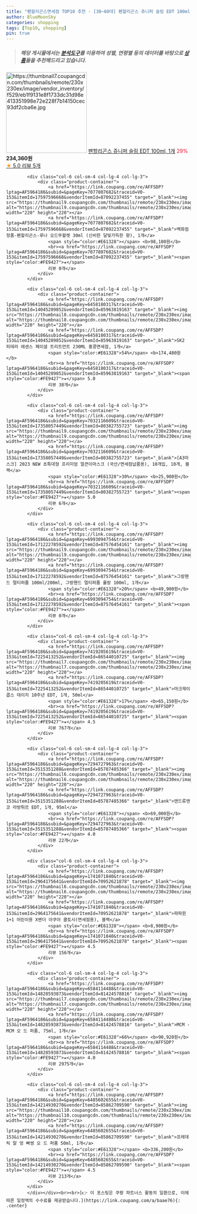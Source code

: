 ```yaml
---
title: "펜할리곤스면세점 TOP10 추천 - [30~60대] 펜할리곤스 쥬니퍼 슬링 EDT 100ml, 1개"
author: BlueMoonSky
categories: shopping
tags: [Top10, shopping]
pin: true
---
```


> ##### 해당 게시물에서는 [**분석도구**](https://itemscout.io/)를 이용하여 **성별**, **연령별** 등의 데이터를 바탕으로 [**상품**](https://link.coupang.com/a/baae76)들을 추천해드리고 있습니다.
<div class="container"><div class="row">
            <div class="col-6 col-sm-4 col-lg-4 col-lg-3">
                <div class="product-container">
                    <a href="https://link.coupang.com/re/AFFSDP?lptag=AF5964186&subid=&pageKey=6821422099&traceid=V0-153&itemId=16168825130&vendorItemId=83364369286" target="_blank"><img src="https://thumbnail7.coupangcdn.com/thumbnails/remote/230x230ex/image/vendor_inventory/f529/eb1f9131e8f1733dc31d98e413351998e72e228f7b14150cec93df2cba6e.jpg" alt="https://thumbnail7.coupangcdn.com/thumbnails/remote/230x230ex/image/vendor_inventory/f529/eb1f9131e8f1733dc31d98e413351998e72e228f7b14150cec93df2cba6e.jpg" width="220" height="220"></a>
                    <a href="https://link.coupang.com/re/AFFSDP?lptag=AF5964186&subid=&pageKey=6821422099&traceid=V0-153&itemId=16168825130&vendorItemId=83364369286" target="_blank">펜할리곤스 쥬니퍼 슬링 EDT 100ml, 1개</a>
                    <span style="color:#E61328">29%</span> <b>234,360원</b>
                    <br><a href="https://link.coupang.com/re/AFFSDP?lptag=AF5964186&subid=&pageKey=6821422099&traceid=V0-153&itemId=16168825130&vendorItemId=83364369286" target="_blank"><span style="color:#FE9427">★</span> 5.0
                    리뷰 5개</a>
                </div>
            </div>
            
            <div class="col-6 col-sm-4 col-lg-4 col-lg-3">
                <div class="product-container">
                    <a href="https://link.coupang.com/re/AFFSDP?lptag=AF5964186&subid=&pageKey=7077807682&traceid=V0-153&itemId=17597596668&vendorItemId=87092237455" target="_blank"><img src="https://thumbnail9.coupangcdn.com/thumbnails/remote/230x230ex/image/vendor_inventory/da09/887eb34dbe3f6948c30a1af29e1914b7ee0b13799fd80c8c48227bc0275c.jpg" alt="https://thumbnail9.coupangcdn.com/thumbnails/remote/230x230ex/image/vendor_inventory/da09/887eb34dbe3f6948c30a1af29e1914b7ee0b13799fd80c8c48227bc0275c.jpg" width="220" height="220"></a>
                    <a href="https://link.coupang.com/re/AFFSDP?lptag=AF5964186&subid=&pageKey=7077807682&traceid=V0-153&itemId=17597596668&vendorItemId=87092237455" target="_blank">백화점정품-펜할리곤스-루나 오드뚜왈렛 30ml (신비한 달빛가득한 향), 1개</a>
                    <span style="color:#E61328"></span> <b>98,100원</b>
                    <br><a href="https://link.coupang.com/re/AFFSDP?lptag=AF5964186&subid=&pageKey=7077807682&traceid=V0-153&itemId=17597596668&vendorItemId=87092237455" target="_blank"><span style="color:#FE9427">★</span> 
                    리뷰 0개</a>
                </div>
            </div>
            
            <div class="col-6 col-sm-4 col-lg-4 col-lg-3">
                <div class="product-container">
                    <a href="https://link.coupang.com/re/AFFSDP?lptag=AF5964186&subid=&pageKey=6458180317&traceid=V0-153&itemId=14045289852&vendorItemId=85963819163" target="_blank"><img src="https://thumbnail8.coupangcdn.com/thumbnails/remote/230x230ex/image/vendor_inventory/1603/51d6a39cfe093877cffe8273b64b4efeea5135243abc2371ef1600722f12.jpg" alt="https://thumbnail8.coupangcdn.com/thumbnails/remote/230x230ex/image/vendor_inventory/1603/51d6a39cfe093877cffe8273b64b4efeea5135243abc2371ef1600722f12.jpg" width="220" height="220"></a>
                    <a href="https://link.coupang.com/re/AFFSDP?lptag=AF5964186&subid=&pageKey=6458180317&traceid=V0-153&itemId=14045289852&vendorItemId=85963819163" target="_blank">SK2 피테라 에센스 페이셜 트리트먼트 230ML 홍콩면세점, 1개</a>
                    <span style="color:#E61328">54%</span> <b>174,480원</b>
                    <br><a href="https://link.coupang.com/re/AFFSDP?lptag=AF5964186&subid=&pageKey=6458180317&traceid=V0-153&itemId=14045289852&vendorItemId=85963819163" target="_blank"><span style="color:#FE9427">★</span> 5.0
                    리뷰 38개</a>
                </div>
            </div>
            
            <div class="col-6 col-sm-4 col-lg-4 col-lg-3">
                <div class="product-container">
                    <a href="https://link.coupang.com/re/AFFSDP?lptag=AF5964186&subid=&pageKey=7032116609&traceid=V0-153&itemId=17358057449&vendorItemId=80382755723" target="_blank"><img src="https://thumbnail9.coupangcdn.com/thumbnails/remote/230x230ex/image/vendor_inventory/bd98/dde5b6a6df54c2730781117d407086640704a17513bf0f8ed44f35b06801.jpg" alt="https://thumbnail9.coupangcdn.com/thumbnails/remote/230x230ex/image/vendor_inventory/bd98/dde5b6a6df54c2730781117d407086640704a17513bf0f8ed44f35b06801.jpg" width="220" height="220"></a>
                    <a href="https://link.coupang.com/re/AFFSDP?lptag=AF5964186&subid=&pageKey=7032116609&traceid=V0-153&itemId=17358057449&vendorItemId=80382755723" target="_blank">[A3마스크] 2023 NEW 초특대형 프리미엄 얼큰이마스크 (국산/면세점납품용), 10개입, 10개, 블랙</a>
                    <span style="color:#E61328">30%</span> <b>25,900원</b>
                    <br><a href="https://link.coupang.com/re/AFFSDP?lptag=AF5964186&subid=&pageKey=7032116609&traceid=V0-153&itemId=17358057449&vendorItemId=80382755723" target="_blank"><span style="color:#FE9427">★</span> 5.0
                    리뷰 6개</a>
                </div>
            </div>
            
            <div class="col-6 col-sm-4 col-lg-4 col-lg-3">
                <div class="product-container">
                    <a href="https://link.coupang.com/re/AFFSDP?lptag=AF5964186&subid=&pageKey=6993094754&traceid=V0-153&itemId=17122278592&vendorItemId=87576454161" target="_blank"><img src="https://thumbnail9.coupangcdn.com/thumbnails/remote/230x230ex/image/vendor_inventory/71d3/84286c1ea8aabef492bf3e6b72738d2b7f23612a00b3dbbd459c33ec1b65.png" alt="https://thumbnail9.coupangcdn.com/thumbnails/remote/230x230ex/image/vendor_inventory/71d3/84286c1ea8aabef492bf3e6b72738d2b7f23612a00b3dbbd459c33ec1b65.png" width="220" height="220"></a>
                    <a href="https://link.coupang.com/re/AFFSDP?lptag=AF5964186&subid=&pageKey=6993094754&traceid=V0-153&itemId=17122278592&vendorItemId=87576454161" target="_blank">그랑핸드 멀티퍼퓸 100ml/200ml, 그랑핸드 멀티퍼퓸 롤랑 100ml, 1개</a>
                    <span style="color:#E61328">20%</span> <b>49,900원</b>
                    <br><a href="https://link.coupang.com/re/AFFSDP?lptag=AF5964186&subid=&pageKey=6993094754&traceid=V0-153&itemId=17122278592&vendorItemId=87576454161" target="_blank"><span style="color:#FE9427">★</span> 
                    리뷰 0개</a>
                </div>
            </div>
            
            <div class="col-6 col-sm-4 col-lg-4 col-lg-3">
                <div class="product-container">
                    <a href="https://link.coupang.com/re/AFFSDP?lptag=AF5964186&subid=&pageKey=7419205619&traceid=V0-153&itemId=7225413252&vendorItemId=86544010725" target="_blank"><img src="https://thumbnail7.coupangcdn.com/thumbnails/remote/230x230ex/image/vendor_inventory/c2ca/962c6182a1af1531fcdc97ba346ddc53328952d1c2ac16a678ffb0faf319.jpg" alt="https://thumbnail7.coupangcdn.com/thumbnails/remote/230x230ex/image/vendor_inventory/c2ca/962c6182a1af1531fcdc97ba346ddc53328952d1c2ac16a678ffb0faf319.jpg" width="220" height="220"></a>
                    <a href="https://link.coupang.com/re/AFFSDP?lptag=AF5964186&subid=&pageKey=7419205619&traceid=V0-153&itemId=7225413252&vendorItemId=86544010725" target="_blank">마크제이콥스 데이지 10주년 EDT, 1개, 50ml</a>
                    <span style="color:#E61328">17%</span> <b>65,150원</b>
                    <br><a href="https://link.coupang.com/re/AFFSDP?lptag=AF5964186&subid=&pageKey=7419205619&traceid=V0-153&itemId=7225413252&vendorItemId=86544010725" target="_blank"><span style="color:#FE9427">★</span> 4.5
                    리뷰 767개</a>
                </div>
            </div>
            
            <div class="col-6 col-sm-4 col-lg-4 col-lg-3">
                <div class="product-container">
                    <a href="https://link.coupang.com/re/AFFSDP?lptag=AF5964186&subid=&pageKey=7294727963&traceid=V0-153&itemId=3515351288&vendorItemId=85787485366" target="_blank"><img src="https://thumbnail6.coupangcdn.com/thumbnails/remote/230x230ex/image/vendor_inventory/cd0c/bb9827cee72c31dfd7446989cb52283bc9d5cd632affb886468100c0d091.jpg" alt="https://thumbnail6.coupangcdn.com/thumbnails/remote/230x230ex/image/vendor_inventory/cd0c/bb9827cee72c31dfd7446989cb52283bc9d5cd632affb886468100c0d091.jpg" width="220" height="220"></a>
                    <a href="https://link.coupang.com/re/AFFSDP?lptag=AF5964186&subid=&pageKey=7294727963&traceid=V0-153&itemId=3515351288&vendorItemId=85787485366" target="_blank">앤드류앤코 라방튀르 EDT, 1개, 95ml</a>
                    <span style="color:#E61328"></span> <b>69,000원</b>
                    <br><a href="https://link.coupang.com/re/AFFSDP?lptag=AF5964186&subid=&pageKey=7294727963&traceid=V0-153&itemId=3515351288&vendorItemId=85787485366" target="_blank"><span style="color:#FE9427">★</span> 4.0
                    리뷰 22개</a>
                </div>
            </div>
            
            <div class="col-6 col-sm-4 col-lg-4 col-lg-3">
                <div class="product-container">
                    <a href="https://link.coupang.com/re/AFFSDP?lptag=AF5964186&subid=&pageKey=1741071840&traceid=V0-153&itemId=2964175641&vendorItemId=70952621878" target="_blank"><img src="https://thumbnail6.coupangcdn.com/thumbnails/remote/230x230ex/image/vendor_inventory/a7bb/0d47d235d653518d954af4cd58a77f4e17b36d2f3690907bbc5cf253a299.jpg" alt="https://thumbnail6.coupangcdn.com/thumbnails/remote/230x230ex/image/vendor_inventory/a7bb/0d47d235d653518d954af4cd58a77f4e17b36d2f3690907bbc5cf253a299.jpg" width="220" height="220"></a>
                    <a href="https://link.coupang.com/re/AFFSDP?lptag=AF5964186&subid=&pageKey=1741071840&traceid=V0-153&itemId=2964175641&vendorItemId=70952621878" target="_blank">파파윈 1+1 어린이용 X밴더 아쿠아 쿨토시(면세점용), 블랙</a>
                    <span style="color:#E61328"></span> <b>8,900원</b>
                    <br><a href="https://link.coupang.com/re/AFFSDP?lptag=AF5964186&subid=&pageKey=1741071840&traceid=V0-153&itemId=2964175641&vendorItemId=70952621878" target="_blank"><span style="color:#FE9427">★</span> 4.5
                    리뷰 156개</a>
                </div>
            </div>
            
            <div class="col-6 col-sm-4 col-lg-4 col-lg-3">
                <div class="product-container">
                    <a href="https://link.coupang.com/re/AFFSDP?lptag=AF5964186&subid=&pageKey=6584114488&traceid=V0-153&itemId=14828593873&vendorItemId=81424578816" target="_blank"><img src="https://thumbnail7.coupangcdn.com/thumbnails/remote/230x230ex/image/vendor_inventory/8cf2/29b5e560dc74d9f2dbc5df026d15efaade35c411adbc05f4772a184eb64c.jpg" alt="https://thumbnail7.coupangcdn.com/thumbnails/remote/230x230ex/image/vendor_inventory/8cf2/29b5e560dc74d9f2dbc5df026d15efaade35c411adbc05f4772a184eb64c.jpg" width="220" height="220"></a>
                    <a href="https://link.coupang.com/re/AFFSDP?lptag=AF5964186&subid=&pageKey=6584114488&traceid=V0-153&itemId=14828593873&vendorItemId=81424578816" target="_blank">MCM - MCM 오 드 퍼퓸, 75ml, 1개</a>
                    <span style="color:#E61328">66%</span> <b>90,920원</b>
                    <br><a href="https://link.coupang.com/re/AFFSDP?lptag=AF5964186&subid=&pageKey=6584114488&traceid=V0-153&itemId=14828593873&vendorItemId=81424578816" target="_blank"><span style="color:#FE9427">★</span> 4.0
                    리뷰 2975개</a>
                </div>
            </div>
            
            <div class="col-6 col-sm-4 col-lg-4 col-lg-3">
                <div class="product-container">
                    <a href="https://link.coupang.com/re/AFFSDP?lptag=AF5964186&subid=&pageKey=6485602655&traceid=V0-153&itemId=14214930270&vendorItemId=85862709590" target="_blank"><img src="https://thumbnail10.coupangcdn.com/thumbnails/remote/230x230ex/image/vendor_inventory/d19a/4551acf2979264589dfdbeae4558a5e75a4bbb364a0629881c523899ebd3.jpg" alt="https://thumbnail10.coupangcdn.com/thumbnails/remote/230x230ex/image/vendor_inventory/d19a/4551acf2979264589dfdbeae4558a5e75a4bbb364a0629881c523899ebd3.jpg" width="220" height="220"></a>
                    <a href="https://link.coupang.com/re/AFFSDP?lptag=AF5964186&subid=&pageKey=6485602655&traceid=V0-153&itemId=14214930270&vendorItemId=85862709590" target="_blank">프레데릭 말 엉 빠썽 오 드 퍼퓸 50ml, 1개</a>
                    <span style="color:#E61328"></span> <b>336,200원</b>
                    <br><a href="https://link.coupang.com/re/AFFSDP?lptag=AF5964186&subid=&pageKey=6485602655&traceid=V0-153&itemId=14214930270&vendorItemId=85862709590" target="_blank"><span style="color:#FE9427">★</span> 4.5
                    리뷰 213개</a>
                </div>
            </div>
            </div></div><br><br>[👉 이 포스팅은 쿠팡 파트너스 활동의 일환으로, 이에 따른 일정액의 수수료를 제공받습니다.](https://link.coupang.com/a/baae76){: .center}